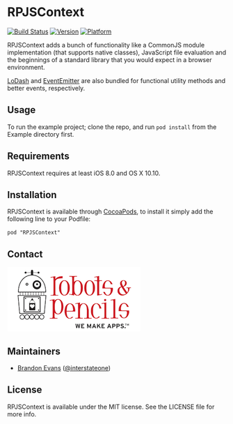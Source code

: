 # RPJSContext

[![Build Status](https://magnum.travis-ci.com/RobotsAndPencils/RPJSContext.svg?token=TsaPYdGYanrQeXcqDg9h&branch=master)](https://magnum.travis-ci.com/RobotsAndPencils/RPJSContext)
[![Version](http://cocoapod-badges.herokuapp.com/v/RPJSContext/badge.png)](http://cocoadocs.org/docsets/RPJSContext)
[![Platform](http://cocoapod-badges.herokuapp.com/p/RPJSContext/badge.png)](http://cocoadocs.org/docsets/RPJSContext)

RPJSContext adds a bunch of functionality like a CommonJS module implementation (that supports native classes), JavaScript file evaluation and the beginnings of a standard library that you would expect in a browser environment.

[LoDash](https://github.com/lodash/lodash) and [EventEmitter](https://github.com/Wolfy87/EventEmitter) are also bundled for functional utility methods and better events, respectively.

## Usage

To run the example project; clone the repo, and run `pod install` from the Example directory first.

## Requirements

RPJSContext requires at least iOS 8.0 and OS X 10.10.

## Installation

RPJSContext is available through [CocoaPods](http://cocoapods.org), to install
it simply add the following line to your Podfile:

    pod "RPJSContext"

## Contact

<a href="http://www.robotsandpencils.com"><img src="RNPLogo.png"></a>

## Maintainers

- [Brandon Evans](https://www.github.com/interstateone) ([@interstateone](https://twitter.com/interstateone))

## License

RPJSContext is available under the MIT license. See the LICENSE file for more info.

